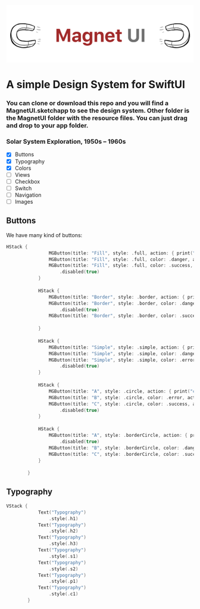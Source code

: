 ![Logo](/logo.png)
# A simple Design System for SwiftUI

### You can clone or download this repo and you will find a MagnetUI.sketchapp to see the design system. Other folder is the MagnetUI folder with the resource files. You can just drag and drop to your app folder. 

### Solar System Exploration, 1950s – 1960s

- [X] Buttons
- [x] Typography
- [x] Colors
- [ ] Views
- [ ] Checkbox
- [ ] Switch
- [ ] Navigation
- [ ] Images

## Buttons
We have many kind of buttons:


```swift
HStack {
                MGButton(title: "Fill", style: .full, action: { print("click") })
                MGButton(title: "Fill", style: .full, color: .danger, action: { print("click") })
                MGButton(title: "Fill", style: .full, color: .success, action: { print("click") })
                    .disabled(true)
            }
            
            HStack {
                MGButton(title: "Border", style: .border, action: { print("click") })
                MGButton(title: "Border", style: .border, color: .danger, action: { print("click") })
                    .disabled(true)
                MGButton(title: "Border", style: .border, color: .success, action: { print("click") })
                
            }
            
            HStack {
                MGButton(title: "Simple", style: .simple, action: { print("click") })
                MGButton(title: "Simple", style: .simple, color: .danger, action: { print("click") })
                MGButton(title: "Simple", style: .simple, color: .error, action: { print("click") })
                    .disabled(true)
            }
            
            HStack {
                MGButton(title: "A", style: .circle, action: { print("click") })
                MGButton(title: "B", style: .circle, color: .error, action: { print("click") })
                MGButton(title: "C", style: .circle, color: .success, action: { print("click") })
                    .disabled(true)
            }
            
            HStack {
                MGButton(title: "A", style: .borderCircle, action: { print("click") })
                    .disabled(true)
                MGButton(title: "B", style: .borderCircle, color: .danger, action: { print("click") })
                MGButton(title: "C", style: .borderCircle, color: .success, action: { print("click") })
            }
            
        }
```


## Typography

```swift
VStack {
            Text("Typography")
                .style(.h1)
            Text("Typography")
                .style(.h2)
            Text("Typography")
                .style(.h3)
            Text("Typography")
                .style(.s1)
            Text("Typography")
                .style(.s2)
            Text("Typography")
                .style(.p1)
            Text("Typography")
                .style(.c1)
        }
```
